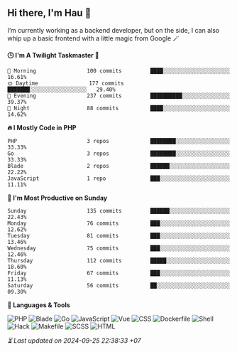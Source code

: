 ## Hi there, I'm Hau 👋
I’m currently working as a backend developer, but on the side, I can also whip up a basic frontend with a little magic from Google 🪄

<!--START_SECTION:readme-stats-->
**🕒 I'm A Twilight Taskmaster 🌆**

```text
🌅 Morning                100 commits         ████░░░░░░░░░░░░░░░░░░░░░   16.61%
🌞 Daytime                177 commits         ███████░░░░░░░░░░░░░░░░░░   29.40%
🌆 Evening                237 commits         ██████████░░░░░░░░░░░░░░░   39.37%
🌙 Night                  88 commits          ████░░░░░░░░░░░░░░░░░░░░░   14.62%
```

**🔥 I Mostly Code in PHP**

```text
PHP                      3 repos             ████████░░░░░░░░░░░░░░░░░   33.33%
Go                       3 repos             ████████░░░░░░░░░░░░░░░░░   33.33%
Blade                    2 repos             ██████░░░░░░░░░░░░░░░░░░░   22.22%
JavaScript               1 repo              ███░░░░░░░░░░░░░░░░░░░░░░   11.11%
```

**📅 I'm Most Productive on Sunday**

```text
Sunday                   135 commits         ██████░░░░░░░░░░░░░░░░░░░   22.43%
Monday                   76 commits          ███░░░░░░░░░░░░░░░░░░░░░░   12.62%
Tuesday                  81 commits          ███░░░░░░░░░░░░░░░░░░░░░░   13.46%
Wednesday                75 commits          ███░░░░░░░░░░░░░░░░░░░░░░   12.46%
Thursday                 112 commits         █████░░░░░░░░░░░░░░░░░░░░   18.60%
Friday                   67 commits          ███░░░░░░░░░░░░░░░░░░░░░░   11.13%
Saturday                 56 commits          ██░░░░░░░░░░░░░░░░░░░░░░░   09.30%
```

**💬 Languages & Tools**

![PHP](https://img.shields.io/badge/PHP-65.73%25-4F5D95?&logo=PHP&labelColor=151b23)
![Blade](https://img.shields.io/badge/Blade-26.54%25-f7523f?&logo=Blade&labelColor=151b23)
![Go](https://img.shields.io/badge/Go-03.44%25-00ADD8?&logo=Go&labelColor=151b23)
![JavaScript](https://img.shields.io/badge/JavaScript-02.42%25-f1e05a?&logo=JavaScript&labelColor=151b23)
![Vue](https://img.shields.io/badge/Vue-01.22%25-41b883?&logo=Vue&labelColor=151b23)
![CSS](https://img.shields.io/badge/CSS-00.29%25-563d7c?&logo=CSS&labelColor=151b23)
![Dockerfile](https://img.shields.io/badge/Dockerfile-00.12%25-384d54?&logo=Dockerfile&labelColor=151b23)
![Shell](https://img.shields.io/badge/Shell-00.09%25-89e051?&logo=Shell&labelColor=151b23)
![Hack](https://img.shields.io/badge/Hack-00.07%25-878787?&logo=Hack&labelColor=151b23)
![Makefile](https://img.shields.io/badge/Makefile-00.04%25-427819?&logo=Makefile&labelColor=151b23)
![SCSS](https://img.shields.io/badge/SCSS-00.02%25-c6538c?&logo=SCSS&labelColor=151b23)
![HTML](https://img.shields.io/badge/HTML-00.02%25-e34c26?&logo=HTML&labelColor=151b23)




*⏳ Last updated on 2024-09-25 22:38:33 +07*
<!--END_SECTION:readme-stats-->
